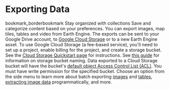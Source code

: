  
#  Exporting Data 
bookmark_borderbookmark Stay organized with collections  Save and categorize content based on your preferences.
You can export images, map tiles, tables and video from Earth Engine. The exports can be sent to your Google Drive account, to [Google Cloud Storage](https://cloud.google.com/storage/) or to a new Earth Engine asset.
To use Google Cloud Storage (a fee-based service), you'll need to set up a project, enable billing for the project, and create a storage bucket. See the [Cloud Storage Quickstart page](https://cloud.google.com/storage/docs/quickstart-console) for instructions. See [this guide](https://cloud.google.com/storage/docs/naming-buckets) for information on storage bucket naming. Data exported to a Cloud Storage bucket will have the bucket's [default object Access Control List (ACL)](https://cloud.google.com/storage/docs/access-control/create-manage-lists#defaultobjects). You must have write permission for the specified bucket.
Choose an option from the side menu to learn more about batch exporting [images](https://developers.google.com/earth-engine/guides/exporting_images) and [tables](https://developers.google.com/earth-engine/guides/exporting_tables), [extracting image data](https://developers.google.com/earth-engine/guides/data_extraction) programmatically, and more.
